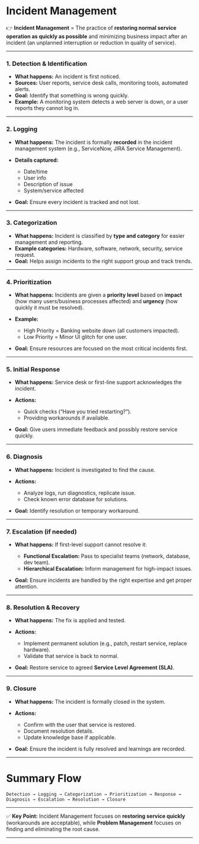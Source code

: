 # **Incident Management**

👉 **Incident Management** = The practice of **restoring normal service operation as quickly as possible** and minimizing business impact after an incident (an unplanned interruption or reduction in quality of service).

---


### **1. Detection & Identification**

* **What happens:** An incident is first noticed.
* **Sources:** User reports, service desk calls, monitoring tools, automated alerts.
* **Goal:** Identify that something is wrong quickly.
* **Example:** A monitoring system detects a web server is down, or a user reports they cannot log in.

---

### **2. Logging**

* **What happens:** The incident is formally **recorded** in the incident management system (e.g., ServiceNow, JIRA Service Management).
* **Details captured:**

  * Date/time
  * User info
  * Description of issue
  * System/service affected
* **Goal:** Ensure every incident is tracked and not lost.

---

### **3. Categorization**

* **What happens:** Incident is classified by **type and category** for easier management and reporting.
* **Example categories:** Hardware, software, network, security, service request.
* **Goal:** Helps assign incidents to the right support group and track trends.

---

### **4. Prioritization**

* **What happens:** Incidents are given a **priority level** based on **impact** (how many users/business processes affected) and **urgency** (how quickly it must be resolved).
* **Example:**

  * High Priority = Banking website down (all customers impacted).
  * Low Priority = Minor UI glitch for one user.
* **Goal:** Ensure resources are focused on the most critical incidents first.

---

### **5. Initial Response**

* **What happens:** Service desk or first-line support acknowledges the incident.
* **Actions:**

  * Quick checks (“Have you tried restarting?”).
  * Providing workarounds if available.
* **Goal:** Give users immediate feedback and possibly restore service quickly.

---

### **6. Diagnosis**

* **What happens:** Incident is investigated to find the cause.
* **Actions:**

  * Analyze logs, run diagnostics, replicate issue.
  * Check known error database for solutions.
* **Goal:** Identify resolution or temporary workaround.

---

### **7. Escalation (if needed)**

* **What happens:** If first-level support cannot resolve it:

  * **Functional Escalation:** Pass to specialist teams (network, database, dev team).
  * **Hierarchical Escalation:** Inform management for high-impact issues.
* **Goal:** Ensure incidents are handled by the right expertise and get proper attention.

---

### **8. Resolution & Recovery**

* **What happens:** The fix is applied and tested.
* **Actions:**

  * Implement permanent solution (e.g., patch, restart service, replace hardware).
  * Validate that service is back to normal.
* **Goal:** Restore service to agreed **Service Level Agreement (SLA)**.

---

### **9. Closure**

* **What happens:** The incident is formally closed in the system.
* **Actions:**

  * Confirm with the user that service is restored.
  * Document resolution details.
  * Update knowledge base if applicable.
* **Goal:** Ensure the incident is fully resolved and learnings are recorded.

---

# **Summary Flow**

```
Detection → Logging → Categorization → Prioritization → Response → Diagnosis → Escalation → Resolution → Closure
```

---

✅ **Key Point:** Incident Management focuses on **restoring service quickly** (workarounds are acceptable), while **Problem Management** focuses on finding and eliminating the root cause.

---


